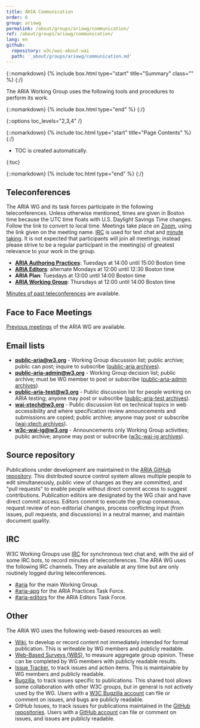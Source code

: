 ```yaml
---
title: ARIA Communication
order: 6
group: ariawg
permalink: /about/groups/ariawg/communication/
ref: /about/groups/ariawg/communication/
lang: en
github:
  repository: w3c/wai-about-wai
  path: '_about/groups/ariawg/communication.md'
---
```


{::nomarkdown}
{% include box.html type="start" title="Summary" class="" %}
{:/}

The ARIA Working Group uses the following tools and procedures to perform its work.

{::nomarkdown}
{% include box.html type="end" %}
{:/}

{::options toc_levels="2,3,4" /}

{::nomarkdown}
{% include toc.html type="start" title="Page Contents" %}
{:/}

-   TOC is created automatically.

{:toc}

{::nomarkdown}
{% include toc.html type="end" %}
{:/}

## Teleconferences

The ARIA WG and its task forces participate in the following teleconferences. Unless otherwise mentioned, times are given in Boston time because the UTC time floats with U.S. Daylight Savings Time changes. Follow the link to convert to local time. Meetings take place on [Zoom](https://zoom.us), using the link given on the meeting name. [IRC](https://www.w3.org/wiki/IRC) is used for text chat and [minute taking](http://dev.w3.org/cvsweb/~checkout~/2002/scribe/scribedoc.htm?content-type=text/html). It is not expected that participants will join all meetings; instead please strive to be a regular participant in the meeting(s) of greatest relevance to your work in the group.

- **[ARIA Authoring Practices](https://www.w3.org/groups/tf/aria-practices/calendar)**: Tuesdays at 14:00 until 15:00 Boston time
- **[ARIA Editors](https://www.w3.org/groups/tf/aria-editors/calendar)**: alternate Mondays at 12:00 until 12:30 Boston time
- **ARIA Plan**: Tuesdays at 13:00 until 14:00 Boston time
- **[ARIA Working Group](https://www.w3.org/groups/wg/aria/calendar)**: Thursdays at 12:00 until 14:00 Boston time

[Minutes of past teleconferences](https://www.w3.org/WAI/ARIA/minutes) are available.

## Face to Face Meetings

[Previous meetings](https://www.w3.org/WAI/ARIA/wiki/Meetings) of the ARIA WG are available.

## Email lists

- **public-aria@w3.org** - Working Group discussion list; public archive; public can post; inquire to subscribe ([public-aria archives](http://lists.w3.org/Archives/Public/public-aria/)).
- **public-aria-admin@w3.org** - Working Group decision list; public archive; must be WG member to post or subscribe ([public-aria-admin archives](http://lists.w3.org/Archives/Public/public-aria-admin/)).
- **public-aria-test@w3.org** - Public discussion list for people working on ARIA testing; anyone may post or subscribe ([public-aria-test archives](http://lists.w3.org/Archives/Public/public-aria-test/)).
- **wai-xtech@w3.org** - Public discussion list on technical topics in web accessibility and where specification review announcements and submissions are copied; public archive; anyone may post or subscribe ([wai-xtech archives](http://lists.w3.org/Archives/Public/wai-xtech/)).
- **w3c-wai-ig@w3.org** - Announcements only Working Group activities; public archive; anyone may post or subscribe ([w3c-wai-ig archives](http://lists.w3.org/Archives/Public/w3c-wai-ig/)).

## Source repository

Publications under development are maintained in the [ARIA GitHub repository](https://github.com/w3c/aria/). This distributed source control system allows multiple people to edit simultaneously, public view of changes as they are committed, and "pull requests" to enable people without direct commit access to suggest contributions. Publication editors are designated by the WG chair and have direct commit access. Editors commit to execute the group consensus, request review of non-editorial changes, process conflicting input (from issues, pull requests, and discussions) in a neutral manner, and maintain document quality.

## IRC

W3C Working Groups use [IRC](https://www.w3.org/wiki/IRC) for synchronous text chat and, with the aid of some IRC bots, to record minutes of teleconferences. The ARIA WG uses the following IRC channels. They are available at any time but are only routinely logged during teleconferences.

- [#aria](irc://irc.w3.org/aria) for the main Working Group.
- [#aria-apg](irc://irc.w3.org/aria-apg) for the ARIA Practices Task Force.
- [#aria-editors](irc://irc.w3.org/aria-editors) for the ARIA Editors Task Force.

## Other

The ARIA WG uses the following web-based resources as well:

- [Wiki](https://www.w3.org/WAI/ARIA/wiki/), to develop or record content not immediately intended for formal publication. This is writeable by WG members and publicly readable.
- [Web-Based Surveys (WBS)](http://www.w3.org/2002/09/wbs/83726/), to measure aggregate group opinion. These can be completed by WG members with publicly readable results.
- [Issue Tracker](https://www.w3.org/WAI/ARIA/track/), to track issues and action items. This is maintainable by WG members and publicly readable.
- [Bugzilla](https://www.w3.org/Bugs/Public/), to track issues specific to publications. This shared tool allows some collaboration with other W3C groups, but in general is not actively used by the WG. Users with a [W3C Bugzilla account](https://www.w3.org/Bugs/Public/createaccount.cgi) can file or comment on issues, and bugs are publicly readable.
- GitHub Issues, to track issues for publications maintained in the [GitHub repositories](https://www.w3.org/WAI/ARIA/contribute#github). Users with a [GitHub account](https://github.com/) can file or comment on issues, and issues are publicly readable.